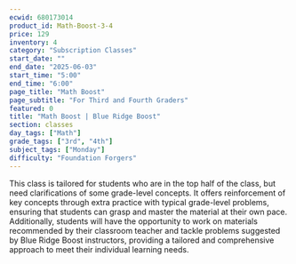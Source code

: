 ```yaml
---
ecwid: 680173014
product_id: Math-Boost-3-4
price: 129
inventory: 4
category: "Subscription Classes"
start_date: ""
end_date: "2025-06-03"
start_time: "5:00"
end_time: "6:00"
page_title: "Math Boost"
page_subtitle: "For Third and Fourth Graders"
featured: 0
title: "Math Boost | Blue Ridge Boost"
section: classes
day_tags: ["Math"]
grade_tags: ["3rd", "4th"]
subject_tags: ["Monday"]
difficulty: "Foundation Forgers"
---
```

<p>This class is tailored for students who are in the top half of the class, but need clarifications of some grade-level concepts. It offers reinforcement of key concepts through extra practice with typical grade-level problems, ensuring that students can grasp and master the material at their own pace. Additionally, students will have the opportunity to work on materials recommended by their classroom teacher and tackle problems suggested by Blue Ridge Boost instructors, providing a tailored and comprehensive approach to meet their individual learning needs.
</p>

